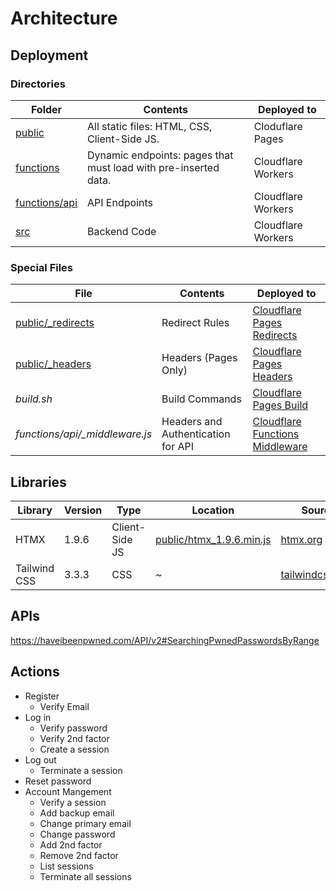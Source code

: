 # Architecture

## Deployment

### Directories

| Folder                                                                              | Contents                                                        | Deployed to        |
| ----------------------------------------------------------------------------------- | --------------------------------------------------------------- | ------------------ |
| [public](https://github.com/eustasy/puff-serverless/tree/main/public)               | All static files: HTML, CSS, Client-Side JS.                    | Cloduflare Pages   |
| [functions](https://github.com/eustasy/puff-serverless/tree/main/functions)         | Dynamic endpoints: pages that must load with pre-inserted data. | Cloudflare Workers |
| [functions/api](https://github.com/eustasy/puff-serverless/tree/main/functions/api) | API Endpoints                                                   | Cloudflare Workers |
| [src](https://github.com/eustasy/puff-serverless/tree/main/src)                     | Backend Code                                                    | Cloudflare Workers |

### Special Files

| File                                                                                             | Contents                           | Deployed to                                                                                               |
| ------------------------------------------------------------------------------------------------ | ---------------------------------- | --------------------------------------------------------------------------------------------------------- |
| [public/\_redirects](https://github.com/eustasy/puff-serverless/blob/cf-pages/public/_redirects) | Redirect Rules                     | [Cloudflare Pages Redirects](https://developers.cloudflare.com/pages/platform/redirects/)                 |
| [public/\_headers](https://github.com/eustasy/puff-serverless/blob/cf-pages/public/_headers)     | Headers (Pages Only)               | [Cloudflare Pages Headers](https://developers.cloudflare.com/pages/platform/headers/)                     |
| _build.sh_                                                                                       | Build Commands                     | [Cloudflare Pages Build](https://developers.cloudflare.com/pages/how-to/build-commands-branches/)         |
| _functions/api/\_middleware.js_                                                                  | Headers and Authentication for API | [Cloudflare Functions Middleware](https://developers.cloudflare.com/pages/platform/functions/middleware/) |

## Libraries

| Library      | Version | Type           | Location                                                                                                      | Source                                      |
| ------------ | ------- | -------------- | ------------------------------------------------------------------------------------------------------------- | ------------------------------------------- |
| HTMX         | 1.9.6   | Client-Side JS | [public/htmx_1.9.6.min.js](https://github.com/eustasy/puff-serverless/blob/cf-pages/public/htmx_1.9.6.min.js) | [htmx.org](https://htmx.org/)               |
| Tailwind CSS | 3.3.3   | CSS            | ~                                                                                                             | [tailwindcss.com](https://tailwindcss.com/) |

## APIs

https://haveibeenpwned.com/API/v2#SearchingPwnedPasswordsByRange

## Actions

- Register
  - Verify Email
- Log in
  - Verify password
  - Verify 2nd factor
  - Create a session
- Log out
  - Terminate a session
- Reset password
- Account Mangement
  - Verify a session
  - Add backup email
  - Change primary email
  - Change password
  - Add 2nd factor
  - Remove 2nd factor
  - List sessions
  - Terminate all sessions
